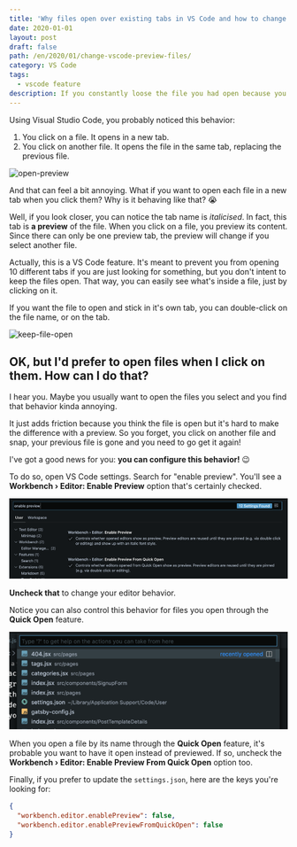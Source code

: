 ```yaml
---
title: 'Why files open over existing tabs in VS Code and how to change that'
date: 2020-01-01
layout: post
draft: false
path: /en/2020/01/change-vscode-preview-files/
category: VS Code
tags:
  - vscode feature
description: If you constantly loose the file you had open because you clicked on another one, here's the solution.
---
```


Using Visual Studio Code, you probably noticed this behavior:

1. You click on a file. It opens in a new tab.
2. You click on another file. It opens the file in the same tab, replacing the previous file.

![open-preview](./open-preview.gif)

And that can feel a bit annoying. What if you want to open each file in a new tab when you click them? Why is it behaving like that? 😭

Well, if you look closer, you can notice the tab name is _italicised_. In fact, this tab is **a preview** of the file. When you click on a file, you preview its content. Since there can only be one preview tab, the preview will change if you select another file.

Actually, this is a VS Code feature. It's meant to prevent you from opening 10 different tabs if you are just looking for something, but you don't intent to keep the files open. That way, you can easily see what's inside a file, just by clicking on it.

If you want the file to open and stick in it's own tab, you can double-click on the file name, or on the tab.

![keep-file-open](./keep-file-open.gif)

## OK, but I'd prefer to open files when I click on them. How can I do that?

I hear you. Maybe you usually want to open the files you select and you find that behavior kinda annoying.

It just adds friction because you think the file is open but it's hard to make the difference with a preview. So you forget, you click on another file and snap, your previous file is gone and you need to go get it again!

I've got a good news for you: **you can configure this behavior!** 😉

To do so, open VS Code settings. Search for "enable preview". You'll see a **Workbench › Editor: Enable Preview** option that's certainly checked.

![settings](./settings.png)

**Uncheck that** to change your editor behavior.

Notice you can also control this behavior for files you open through the **Quick Open** feature.

![quick-open](./quick-open.png)

When you open a file by its name through the **Quick Open** feature, it's probable you want to have it open instead of previewed. If so, uncheck the **Workbench › Editor: Enable Preview From Quick Open** option too.

Finally, if you prefer to update the `settings.json`, here are the keys you're looking for:

```json
{
  "workbench.editor.enablePreview": false,
  "workbench.editor.enablePreviewFromQuickOpen": false
}
```
